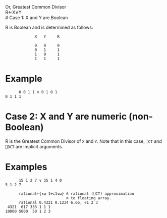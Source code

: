 <div class="heading">
  <div class="name">Or, Greatest Common Divisor</div>
  <div class="command">R←X∨Y</div>
</div>
# Case 1: X and Y are Boolean

R is Boolean and is determined as follows:
```apl
             X   Y     R
      
             0   0     0
             0   1     1
             1   0     1
             1   1     1
```

# Example
```apl
      0 0 1 1 ∨ 0 1 0 1
0 1 1 1
```

# Case 2: X and Y are numeric (non-Boolean)

R is the Greatest Common Divisor of `X` and `Y`. Note that in this case, `⎕CT` and `⎕DCT` are implicit arguments.

# Examples
```apl
      15 1 2 7 ∨ 35 1 4 0
5 1 2 7
 
      rational←{↑⍵ 1÷⊂1∨⍵} ⍝ rational (⎕CT) approximation
                           ⍝ to floating array.
      rational 0.4321 0.1234 6.66, ÷1 2 3
 4321  617 333 1 1 1
10000 5000  50 1 2 3
```
